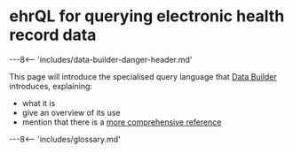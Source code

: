 # ehrQL for querying electronic health record data

---8<-- 'includes/data-builder-danger-header.md'

This page will introduce the specialised query language that [Data
Builder](data-builder-intro.md) introduces, explaining:

* what it is
* give an overview of its use
* mention that there is a [more comprehensive
  reference](ehrql-reference.md)

---8<-- 'includes/glossary.md'
